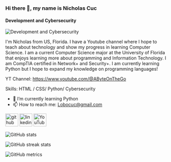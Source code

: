 ### Hi there 👋, my name is Nicholas Cuc
#### Development and Cybersecurity
![Development and Cybersecurity](https://yt3.googleusercontent.com/Vt_zdE3EYubetz8XPKx-PArjNIoR7RSptABf-vBtz1vTGAGJHtkRpl-VoPtj5p4jYCzfPnIf=w2120-fcrop64=1,00005a57ffffa5a8-k-c0xffffffff-no-nd-rj)

I'm Nicholas from US, Florida. I have a Youtube channel where I hope to teach about technology and show my progress in learning Computer Science. I am a current Computer Science major at the University of Florida that enjoys learning more about programming and Information Technology. I am CompTIA certified  in Network+ and Security+. I am currently learning Python but I hope to expand my knowledge on programming languages!

YT Channel: https://www.youtube.com/@AByteOnTheGo

Skills: HTML / CSS/ Python/ Cybersecurity

- 🌱 I’m currently learning Python 
- 📫 How to reach me: Lobocuc@gmail.com  


[<img src='https://cdn.jsdelivr.net/npm/simple-icons@3.0.1/icons/github.svg' alt='github' height='40'>](https://github.com/Nicholas-Cuc)  [<img src='https://cdn.jsdelivr.net/npm/simple-icons@3.0.1/icons/linkedin.svg' alt='linkedin' height='40'>](https://www.linkedin.com/in/nicholas-cuc-7910812b7/)  [<img src='https://cdn.jsdelivr.net/npm/simple-icons@3.0.1/icons/youtube.svg' alt='YouTube' height='40'>](https://www.youtube.com/channel/https://www.youtube.com/@AByteOnTheGo)  

![GitHub stats](https://github-readme-stats.vercel.app/api?username=Nicholas-Cuc&show_icons=true)  

![GitHub streak stats](https://streak-stats.demolab.com/?user=Nicholas-Cuc)

![GitHub metrics](https://metrics.lecoq.io/Nicholas-Cuc)  
  
